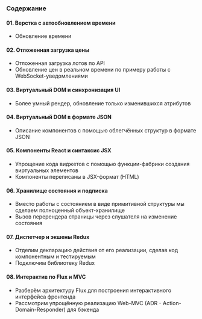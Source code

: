 ### Содержание  

#### 01. Верстка с автообновлением времени  
- Обновление времени  
  
#### 02. Отложенная загрузка цены  
- Отложенная загрузка лотов по API  
- Обновление цен в реальном времени по примеру работы с WebSocket-уведомлениями  

#### 03. Виртуальный DOM и синхронизация UI  
- Более умный рендер, обновление только изменившихся атрибутов

#### 04. Виртуальный DOM в формате JSON
- Описание компонентов с помощью облегчённых структур в формате JSON

#### 05. Компоненты React и синтаксис JSX
- Упрощение кода виджетов с помощью функции-фабрики создания виртуальных элементов
- Компоненты переписаны в JSX-формат (HTML)

#### 06. Хранилище состояния и подписка
- Вместо работы с состоянием в виде примитивной структуры мы сделаем полноценный объект-хранилище
- Вызов перерендера страницы через слушателя на изменение состояния

#### 07. Диспетчер и экшены Redux
- Отделим декларацию действия от его реализации, сделав код компонентным и тестируемым
- Подключим библиотеку Redux

#### 08. Интерактив по Flux и MVC
- Разберём архитектуру Flux для построения интерактивного интерфейса фронтенда
- Рассмотрим упрощённую реализацию Web-MVC (ADR - Action-Domain-Responder) для бэкенда